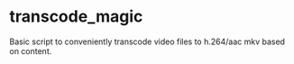 # transcode_magic
Basic script to conveniently transcode video files to h.264/aac mkv based on content.
